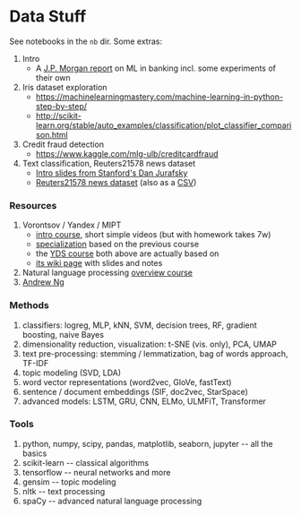 # Data Stuff
See notebooks in the `nb` dir. Some extras:

1. Intro
   * A [J.P. Morgan report](https://www.jpmorgan.com/global/research/machine-learning) on ML in banking incl. some experiments of their own
2. Iris dataset exploration
   * <https://machinelearningmastery.com/machine-learning-in-python-step-by-step/>
   * <http://scikit-learn.org/stable/auto_examples/classification/plot_classifier_comparison.html>
3. Credit fraud detection
   * <https://www.kaggle.com/mlg-ulb/creditcardfraud>
4. Text classification, Reuters21578 news dataset
   * [Intro slides from Stanford's Dan Jurafsky](https://web.stanford.edu/~jurafsky/slp3/slides/7_NB.pdf)
   * [Reuters21578 news dataset](https://archive.ics.uci.edu/ml/datasets/reuters-21578+text+categorization+collection) (also as a [CSV](https://raw.githubusercontent.com/ZhibingChen/DM-Reuters21578/master/reutersCSV.csv))
   
### Resources
1. Vorontsov / Yandex / MIPT
   * [intro course](https://www.coursera.org/learn/vvedenie-mashinnoe-obuchenie/), short simple videos (but with homework takes 7w)
   * [specialization](https://www.coursera.org/specializations/machine-learning-data-analysis) based on the previous course
   * the [YDS course](https://yandexdataschool.ru/edu-process/courses/machine-learning) both above are actually based on
   * [its wiki page](http://www.machinelearning.ru/wiki/index.php?title=%D0%9C%D0%B0%D1%88%D0%B8%D0%BD%D0%BD%D0%BE%D0%B5_%D0%BE%D0%B1%D1%83%D1%87%D0%B5%D0%BD%D0%B8%D0%B5_%28%D0%BA%D1%83%D1%80%D1%81_%D0%BB%D0%B5%D0%BA%D1%86%D0%B8%D0%B9%2C_%D0%9A.%D0%92.%D0%92%D0%BE%D1%80%D0%BE%D0%BD%D1%86%D0%BE%D0%B2%29) with slides and notes
2. Natural language processing [overview course](https://www.coursera.org/learn/language-processing/)
3. [Andrew Ng](https://www.coursera.org/learn/machine-learning)

### Methods

1. classifiers: logreg, MLP, kNN, SVM, decision trees, RF, gradient boosting, naive Bayes
2. dimensionality reduction, visualization: t-SNE (vis. only), PCA, UMAP
3. text pre-processing: stemming / lemmatization, bag of words approach, TF-IDF
4. topic modeling (SVD, LDA)
5. word vector representations (word2vec, GloVe, fastText)
6. sentence / document embeddings (SIF, doc2vec, StarSpace)
7. advanced models: LSTM, GRU, CNN, ELMo, ULMFiT, Transformer

### Tools

1. python, numpy, scipy, pandas, matplotlib, seaborn, jupyter -- all the basics
2. scikit-learn -- classical algorithms
3. tensorflow -- neural networks and more
4. gensim -- topic modeling
5. nltk -- text processing
6. spaCy -- advanced natural language processing


